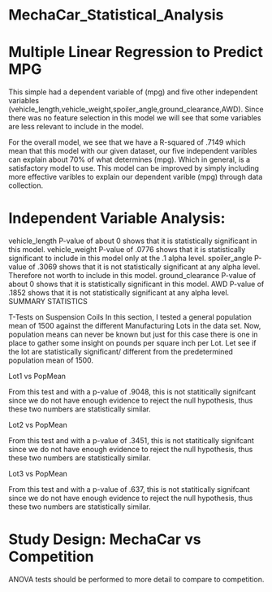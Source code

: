 # MechaCar_Statistical_Analysis

# Multiple Linear Regression to Predict MPG
This simple had a dependent variable of (mpg) and five other independent variables (vehicle_length,vehicle_weight,spoiler_angle,ground_clearance,AWD). Since there was no feature selection in this model we will see that some variables are less relevant to include in the model.

For the overall model, we see that we have a R-squared of .7149 which mean that this model with our given dataset, our five independent varibles can explain about 70% of what determines (mpg). Which in general, is a satisfactory model to use. This model can be improved by simply including more effective varibles to explain our dependent varible (mpg) through data collection.


# Independent Variable Analysis:

vehicle_length
P-value of about 0 shows that it is statistically significant in this model.
vehicle_weight
P-value of .0776 shows that it is statistically significant to include in this model only at the .1 alpha level.
spoiler_angle
P-value of .3069 shows that it is not statistically significant at any alpha level. Therefore not worth to include in this model.
ground_clearance
P-value of about 0 shows that it is statistically significant in this model.
AWD
P-value of .1852 shows that it is not statistically significant at any alpha level.
SUMMARY STATISTICS

T-Tests on Suspension Coils
In this section, I tested a general population mean of 1500 against the different Manufacturing Lots in the data set. Now, population means can never be known but just for this case there is one in place to gather some insight on pounds per square inch per Lot. Let see if the lot are statistically significant/ different from the predetermined population mean of 1500.

Lot1 vs PopMean


From this test and with a p-value of .9048, this is not statitically signifcant since we do not have enough evidence to reject the null hypothesis, thus these two numbers are statistically similar.

Lot2 vs PopMean


From this test and with a p-value of .3451, this is not statitically signifcant since we do not have enough evidence to reject the null hypothesis, thus these two numbers are statistically similar.

Lot3 vs PopMean


From this test and with a p-value of .637, this is not statitically signifcant since we do not have enough evidence to reject the null hypothesis, thus these two numbers are statistically similar.

# Study Design: MechaCar vs Competition

ANOVA tests should be performed to more detail to compare to competition.
